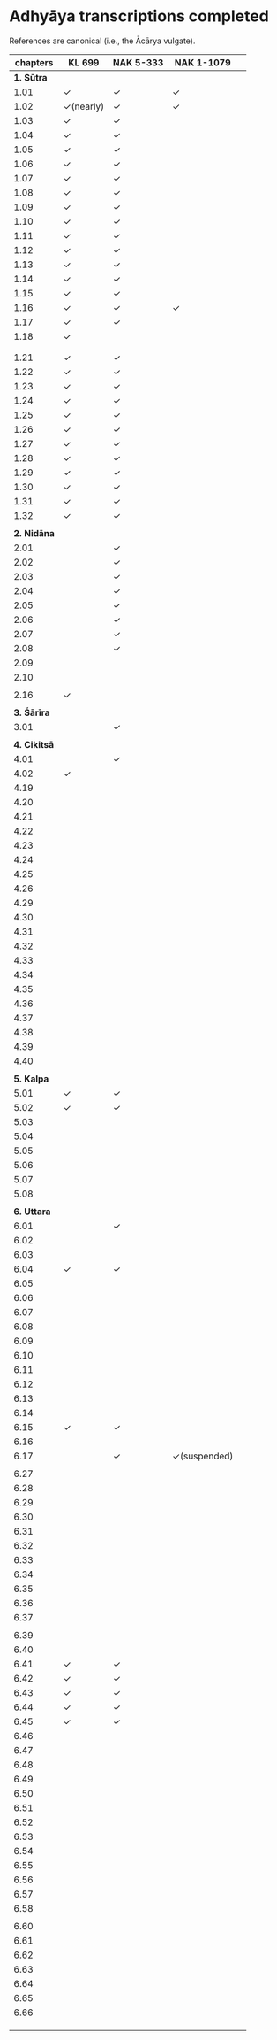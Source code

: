 # Adhyāya transcriptions completed

References are canonical (i.e., the Ācārya vulgate).

| chapters | KL 699    | NAK 5-333 | NAK 1-1079   |      |
| -------- | --------- | --------- | ------------ | ---- |
| **1. Sūtra** |  |  |  | |
| 1.01     | ✓         | ✓         | ✓            |      |
| 1.02     | ✓(nearly) | ✓         | ✓            |      |
| 1.03     | ✓         | ✓         |              |      |
| 1.04     | ✓         | ✓         |              |      |
| 1.05     | ✓         | ✓         |              |      |
| 1.06     | ✓         | ✓         |              |      |
| 1.07     | ✓         | ✓         |              |      |
| 1.08     | ✓         | ✓         |              |      |
| 1.09     | ✓         | ✓         |              |      |
| 1.10     | ✓         | ✓         |              |      |
| 1.11     | ✓         | ✓         |              |      |
| 1.12     | ✓         | ✓         |              |      |
| 1.13     | ✓         | ✓         |              |      |
| 1.14     | ✓         | ✓         |              |      |
| 1.15     | ✓         | ✓         |              |      |
| 1.16     | ✓         | ✓         | ✓            |      |
| 1.17     | ✓ |      ✓     |              |      |
| 1.18 | ✓ |  | | |
|          |           |           |              |      |
|          |           |           |              |      |
| 1.21     | ✓         | ✓         |              |      |
| 1.22     | ✓         | ✓         |              |      |
| 1.23     | ✓         | ✓         |              |      |
| 1.24     | ✓         | ✓         |              |      |
| 1.25     | ✓         | ✓         |              |      |
| 1.26     | ✓         | ✓         |              |      |
| 1.27     | ✓         | ✓         |              |      |
| 1.28     | ✓         | ✓         |              |      |
| 1.29     | ✓         | ✓         |              |      |
| 1.30     | ✓         | ✓         |              |      |
| 1.31     | ✓         | ✓         |              |      |
| 1.32     | ✓         | ✓         |              |      |
|          |           |           |              |      |
| **2. Nidāna** |           |           |              |      |
| 2.01     |           | ✓         |              |      |
| 2.02     |           | ✓         |              |      |
| 2.03     |           | ✓         |              |      |
| 2.04     |           | ✓         |              |      |
| 2.05     |           | ✓         |              |      |
| 2.06     |           | ✓         |              |      |
| 2.07 |           | ✓ |              |      |
| 2.08 | | ✓ | | |
| 2.09 | | | | |
| 2.10 | | | | |
|  | | | | |
| 2.16     | ✓ |           |              |      |
|          |           |           |              |      |
| **3. Śārīra** |  |           |              |      |
| 3.01     |           | ✓         |              |      |
|  | |  | | |
| **4. Cikitsā** |  |           |              |      |
| 4.01     |           | ✓         |              |      |
| 4.02     | ✓ |           |              |      |
| 4.19     |           |           |              |      |
| 4.20     |           |           |              |      |
| 4.21     |           |           |              |      |
| 4.22     |           |           |              |      |
| 4.23     |           |           |              |      |
| 4.24     |           |           |              |      |
| 4.25     |           |           |              |      |
| 4.26     |           |           |              |      |
| 4.29     |           |           |              |      |
| 4.30     |           |           |              |      |
| 4.31     |           |           |              |      |
| 4.32     |           |           |              |      |
| 4.33     |           |           |              |      |
| 4.34     |           |           |              |      |
| 4.35     |           |           |              |      |
| 4.36     |           |           |              |      |
| 4.37     |           |           |              |      |
| 4.38     |           |           |              |      |
| 4.39     |           |           |              |      |
| 4.40     |           |           |              |      |
|  | | | | |
| **5. Kalpa** |  |           |              |      |
| 5.01     | ✓ | ✓         |              |      |
| 5.02     | ✓ | ✓ |              |      |
| 5.03     |           |           |              |      |
| 5.04     |           |           |              |      |
| 5.05     |           |           |              |      |
| 5.06     |           |           |              |      |
| 5.07     |           |           |              |      |
| 5.08     |           |           |              |      |
|  | | | | |
| **6. Uttara** |  |           |              |      |
| 6.01     |           | ✓         |              |      |
| 6.02     |           |           |              |      |
| 6.03     |           |           |              |      |
| 6.04     | ✓         | ✓         |              |      |
| 6.05     |           |           |              |      |
| 6.06     |           |           |              |      |
| 6.07     |           |           |              |      |
| 6.08     |           |           |              |      |
| 6.09     |           |           |              |      |
| 6.10     |           |           |              |      |
| 6.11     |           |           |              |      |
| 6.12     |           |           |              |      |
| 6.13     |           |           |              |      |
| 6.14     |           |           |              |      |
| 6.15     | ✓         | ✓         |              |      |
| 6.16     |           |           |              |      |
| 6.17     |           | ✓         | ✓(suspended) |      |
|          |           |           |              |      |
| 6.27     |           |           |              |      |
| 6.28     |           |           |              |      |
| 6.29     |           |           |              |      |
| 6.30     |           |           |              |      |
| 6.31     |           |           |              |      |
| 6.32     |           |           |              |      |
| 6.33     |           |           |              |      |
| 6.34     |           |           |              |      |
| 6.35     |           |           |              |      |
| 6.36     |           |           |              |      |
| 6.37     |           |           |              |      |
|          |           |           |              |      |
| 6.39     |           |           |              |      |
| 6.40     |           |           |              |      |
| 6.41     | ✓         | ✓         |              |      |
| 6.42     | ✓         | ✓         |              |      |
| 6.43     | ✓         | ✓         |              |      |
| 6.44     | ✓         | ✓         |              |      |
| 6.45     | ✓         | ✓         |              |      |
| 6.46     |           |           |              |      |
| 6.47     |           |           |              |      |
| 6.48     |           |           |              |      |
| 6.49     |           |           |              |      |
| 6.50     |           |           |              |      |
| 6.51     |           |           |              |      |
| 6.52     |           |           |              |      |
| 6.53     |           |           |              |      |
| 6.54     |           |           |              |      |
| 6.55     |           |           |              |      |
| 6.56     |           |           |              |      |
| 6.57     |           |           |              |      |
| 6.58     |           |           |              |      |
|          |           |           |              |      |
| 6.60     |           |           |              |      |
| 6.61     |           |           |              |      |
| 6.62     |           |           |              |      |
| 6.63     |           |           |              |      |
| 6.64     |           |           |              |      |
| 6.65     |           |           |              |      |
| 6.66     |           |           |              |      |
|          |           |           |              |      |
|          |           |           |              |      |
|          |           |           |              |      |

